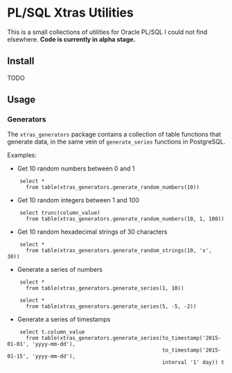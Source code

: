 # PL/SQL Xtras Utilities

This is a small collections of utilities for Oracle PL/SQL I could not find elsewhere.
**Code is currently in alpha stage.**

## Install

TODO

## Usage

### Generators

The `xtras_generators` package contains a collection of table functions that generate data, in the same vein of `generate_series` functions in PostgreSQL.

Examples:

* Get 10 random numbers between 0 and 1

```
    select *
      from table(xtras_generators.generate_random_numbers(10))
```

* Get 10 random integers between 1 and 100

```
    select trunc(column_value)
      from table(xtras_generators.generate_random_numbers(10, 1, 100))
```

* Get 10 random hexadecimal strings of 30 characters

```
    select *
      from table(xtras_generators.generate_random_strings(10, 'x', 30))
```

* Generate a series of numbers

```
    select *
      from table(xtras_generators.generate_series(1, 10))
    
    select *
      from table(xtras_generators.generate_series(5, -5, -2))
```

* Generate a series of timestamps

```
    select t.column_value
      from table(xtras_generators.generate_series(to_timestamp('2015-01-01', 'yyyy-mm-dd'),
                                                  to_timestamp('2015-01-15', 'yyyy-mm-dd'),
                                                  interval '1' day)) t
```
